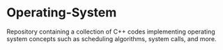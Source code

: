 # Operating-System
Repository containing a collection of C++ codes implementing operating system concepts such as scheduling algorithms, system calls, and more.
